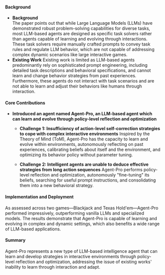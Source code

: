 #### Background
- **Background**       
    The paper points out that while Large Language Models (LLMs) have demonstrated robust problem-solving capabilities for diverse tasks, most LLM-based agents are designed as specific task solvers rather than agents capable of learning and evolving through interactions. These task solvers require manually crafted prompts to convey task rules and regulate LLM behavior, which are not capable of addressing complex dynamic scenarios like large interactive games.
- **Existing Work**
   Existing work is limited as LLM-based agents predominantly rely on sophisticated prompt engineering, including detailed task descriptions and behavioral specifications, and cannot learn and change behavior strategies from past experiences. Furthermore, these agents do not interact with task scenarios and are not able to learn and adjust their behaviors like humans through interaction.

#### Core Contributions
- **Introduced an agent named Agent-Pro, an LLM-based agent which can learn and evolve through policy-level reflection and optimization**
    - **Challenge 1: Insufficiency of action-level self-correction strategies to cope with complex interactive environments**
        Inspired by the Theory of Mind (ToM), Agent-Pro has the capacity to learn and evolve within environments, autonomously reflecting on past experiences, calibrating beliefs about itself and the environment, and optimizing its behavior policy without parameter tuning.

    - **Challenge 2: Intelligent agents are unable to deduce effective strategies from long action sequences**
        Agent-Pro performs policy-level reflection and optimization, autonomously "fine-tuning" its beliefs, searching for useful prompt instructions, and consolidating them into a new behavioral strategy.
  
#### Implementation and Deployment
As assessed across two games—Blackjack and Texas Hold'em—Agent-Pro performed impressively, outperforming vanilla LLMs and specialized models. The results demonstrate that Agent-Pro is capable of learning and evolving in complex and dynamic settings, which also benefits a wide range of LLM-based applications.

#### Summary
Agent-Pro represents a new type of LLM-based intelligence agent that can learn and develop strategies in interactive environments through policy-level reflection and optimization, addressing the issue of existing works' inability to learn through interaction and adapt.